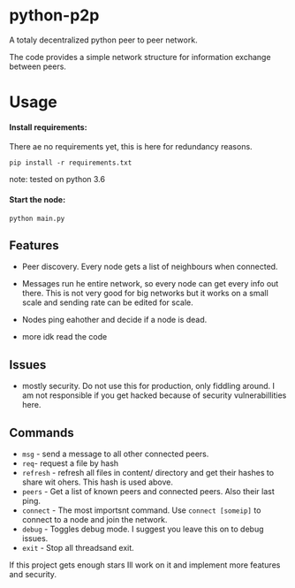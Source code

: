 # python-p2p

A totaly decentralized python peer to peer network.

The code provides a simple network structure for information exchange between peers.

# Usage
#### Install requirements:
There ae no requirements yet, this is here for redundancy reasons.
```
pip install -r requirements.txt
```
note: tested on python 3.6
#### Start the node:
```
python main.py
```
## Features

- Peer discovery. Every node gets a list of neighbours when connected.
- Messages run he entire network, so every node can get every info out there.
  This is not very good for big networks but it works on a small scale and sending
  rate can be edited for scale.
  
- Nodes ping eahother and decide if a node is dead.
- more idk read the code

## Issues
- mostly security. Do not use this for production, only fiddling around.
  I am not responsible if you get hacked because of security vulnerabillities here.

## Commands

- `msg` - send a message to all other connected peers.
- `req`- request a file by hash
- `refresh` - refresh all files in content/ directory and get their hashes to share wit ohers. This hash is used above.
- `peers` - Get a list of known peers and connected peers. Also their last ping.
- `connect` - The most importsnt command. Use `connect [someip]` to connect to a node and join the network.
- `debug` - Toggles debug mode. I suggest you leave this on to debug issues.
- `exit` - Stop all threadsand exit.

If this project gets enough stars Ill work on it and implement more features and security.
